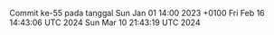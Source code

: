 Commit ke-55 pada tanggal Sun Jan 01 14:00 2023 +0100
Fri Feb 16 14:43:06 UTC 2024
Sun Mar 10 21:43:19 UTC 2024
